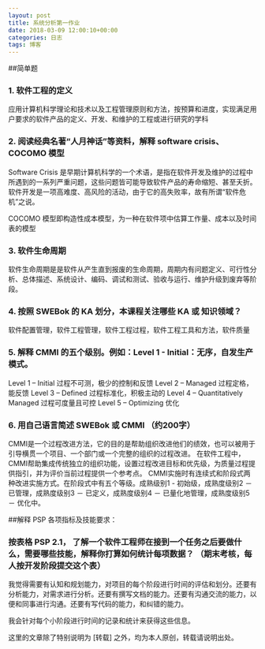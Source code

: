 ```yaml
---
layout: post
title: 系统分析第一作业
date: 2018-03-09 12:00:10+00:00
categories: 日志
tags: 博客
---
```


##简单题

### 1. 软件工程的定义
   应用计算机科学理论和技术以及工程管理原则和方法，按预算和进度，实现满足用户要求的软件产品的定义、开发、和维护的工程或进行研究的学科

### 2. 阅读经典名著“人月神话”等资料，解释 software crisis、COCOMO 模型

   Software Crisis 是早期计算机科学的一个术语，是指在软件开发及维护的过程中所遇到的一系列严重问题，这些问题皆可能导致软件产品的寿命缩短、甚至夭折。软件开发是一项高难度、高风险的活动，由于它的高失败率，故有所谓“软件危机”之说。
    
   COCOMO 模型即构造性成本模型，为一种在软件项中估算工作量、成本以及时间表的模型

### 3. 软件生命周期

   软件生命周期是是软件从产生直到报废的生命周期，周期内有问题定义、可行性分析、总体描述、系统设计、编码、调试和测试、验收与运行、维护升级到废弃等阶段。

### 4. 按照 SWEBok 的 KA 划分，本课程关注哪些 KA 或 知识领域？
      
   软件配置管理，软件工程管理，软件工程过程，软件工程工具和方法，软件质量

### 5. 解释 CMMI 的五个级别。例如：Level 1 - Initial：无序，自发生产模式。

Level 1 – Initial 过程不可测，极少的控制和反馈 
Level 2 – Managed 过程定格，能反馈 
Level 3 – Defined 过程标准化，积极主动的 
Level 4 – Quantitatively Managed 过程可度量且可控 
Level 5 – Optimizing 优化
 
### 6. 用自己语言简述 SWEBok 或 CMMI （约200字）
   
  CMMI是一个过程改进方法，它的目的是帮助组织改进他们的绩效，也可以被用于引导横贯一个项目、一个部门或一个完整的组织的过程改进。
  在软件工程中，CMMI帮助集成传统独立的组织功能，设置过程改进目标和优先级，为质量过程提供指引，并为评价当前过程提供一个参考点。
  CMMI实施时有连续式和阶段式两种改进实施方式。在阶段式中有五个等级。成熟级别1 - 初始级，成熟度级别2 － 已管理，成熟度级别3 － 已定义，成熟度级别4 － 已量化地管理，成熟度级别5 － 优化中。

##解释 PSP 各项指标及技能要求：

### 按表格 PSP 2.1， 了解一个软件工程师在接到一个任务之后要做什么，需要哪些技能，解释你打算如何统计每项数据？ （期末考核，每人按开发阶段提交这个表）
   我觉得需要有认知和规划能力，对项目的每个阶段进行时间的评估和划分。还要有分析能力，对需求进行分析。还要有撰写文档的能力。还要有沟通交流的能力，以便和同事进行沟通。还要有写代码的能力，和纠错的能力。 

   我会针对每个小阶段进行时间的记录和统计来获得这些信息。
   

这里的文章除了特别说明为 [转载] 之外，均为本人原创，转载请说明出处。


